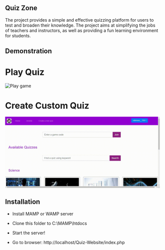 ## Quiz Zone

The project provides a simple and effective quizzing platform for users to test and broaden their knowledge. The project aims at simplifying the jobs of teachers and instructors, as well as providing a fun learning environment for students.

## Demonstration

# Play Quiz
<img src="./Images/Play game.gif" alt="Play game"/>

# Create Custom Quiz
<img src="./Images/Create game.gif" alt="Create game"/>

## Installation

- Install MAMP or WAMP server

- Clone this folder to C:\MAMP\htdocs

- Start the server!

- Go to browser: http://localhost/Quiz-Website/index.php
